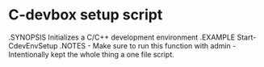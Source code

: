 # C-devbox setup script

.SYNOPSIS
    Initializes a C/C++ development environment
.EXAMPLE
    Start-CdevEnvSetup
.NOTES
    - Make sure to run this function with admin
    - Intentionally kept the whole thing a one file script.
